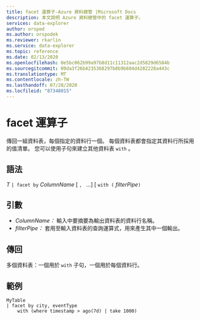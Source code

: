 ```yaml
---
title: facet 運算子-Azure 資料總管 |Microsoft Docs
description: 本文說明 Azure 資料總管中的 facet 運算子。
services: data-explorer
author: orspod
ms.author: orspodek
ms.reviewer: rkarlin
ms.service: data-explorer
ms.topic: reference
ms.date: 02/13/2020
ms.openlocfilehash: 0e5bc062b99a97b8d11c11312aac2d5829d6584b
ms.sourcegitcommit: 09da3f26b4235368297b8b9b604d4282228a443c
ms.translationtype: MT
ms.contentlocale: zh-TW
ms.lasthandoff: 07/28/2020
ms.locfileid: "87348015"
---
```

# <a name="facet-operator"></a>facet 運算子

傳回一組資料表，每個指定的資料行一個。
每個資料表都會指定其資料行所採用的值清單。
您可以使用子句來建立其他資料表 `with` 。

## <a name="syntax"></a>語法

*T* `| facet by` *ColumnName* [ `, ` ...] [ `with (` *filterPipe*`)`

## <a name="arguments"></a>引數

* *ColumnName：* 輸入中要摘要為輸出資料表的資料行名稱。
* *filterPipe：* 套用至輸入資料表的查詢運算式，用來產生其中一個輸出。

## <a name="returns"></a>傳回

多個資料表：一個用於 `with` 子句，一個用於每個資料行。

## <a name="example"></a>範例

```kusto
MyTable 
| facet by city, eventType 
    with (where timestamp > ago(7d) | take 1000)
```